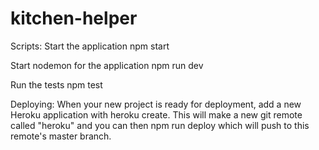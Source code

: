 # kitchen-helper

Scripts:
Start the application npm start

Start nodemon for the application npm run dev

Run the tests npm test

Deploying:
When your new project is ready for deployment, add a new Heroku application with heroku create. This will make a new git remote called "heroku" and you can then npm run deploy which will push to this remote's master branch.
